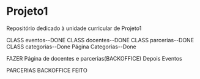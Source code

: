 # Projeto1
Repositório dedicado à unidade curricular de Projeto1

CLASS eventos--DONE
CLASS docentes--DONE
CLASS parcerias--DONE
CLASS categorias--Done 
Página Categorias--Done

FAZER Página de docentes e parcerias(BACKOFFICE)
Depois Eventos

PARCERIAS BACKOFFICE FEITO
